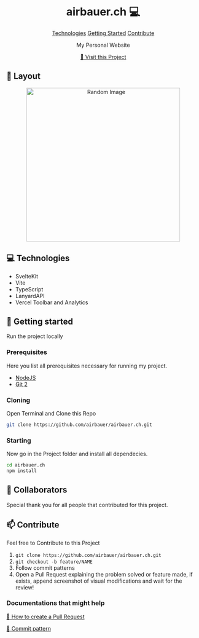                   
 
<h1 align="center" style="font-weight: bold;">airbauer.ch 💻</h1>

<p align="center">
<a href="#tech">Technologies</a>
<a href="#started">Getting Started</a>
<a href="#contribute">Contribute</a> 
</p>


<p align="center">My Personal Website</p>


<p align="center">
<a href="https://github.com/airbauer/airbauer.ch">📱 Visit this Project</a>
</p>
 
<h2 id="layout">🎨 Layout</h2>

<p align="center">

<img src="https://i.imgur.com/VG3Y0sX.jpeg" alt="Random Image" width="400px">
</p>
 
<h2 id="technologies">💻 Technologies</h2>

- SvelteKit
- Vite
- TypeScript
- LanyardAPI
- Vercel Toolbar and Analytics
 
<h2 id="started">🚀 Getting started</h2>

Run the project locally
 
<h3>Prerequisites</h3>

Here you list all prerequisites necessary for running my project. 

- [NodeJS](https://github.com/)
- [Git 2](https://github.com)
 
<h3>Cloning</h3>

Open Terminal and Clone this Repo

```bash
git clone https://github.com/airbauer/airbauer.ch.git
```
 
<h3>Starting</h3>

Now go in the Project folder and install all dependecies.

```bash
cd airbauer.ch
npm install
```
 
<h2 id="colab">🤝 Collaborators</h2>

<p>Special thank you for all people that contributed for this project.</p>
<table>
<tr>
 
<h2 id="contribute">📫 Contribute</h2>

Feel free to Contribute to this Project

1. `git clone https://github.com/airbauer/airbauer.ch.git`
2. `git checkout -b feature/NAME`
3. Follow commit patterns
4. Open a Pull Request explaining the problem solved or feature made, if exists, append screenshot of visual modifications and wait for the review!
 
<h3>Documentations that might help</h3>

[📝 How to create a Pull Request](https://www.atlassian.com/br/git/tutorials/making-a-pull-request)

[💾 Commit pattern](https://gist.github.com/joshbuchea/6f47e86d2510bce28f8e7f42ae84c716)
